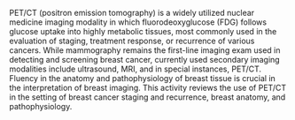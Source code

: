 PET/CT (positron emission tomography) is a widely utilized nuclear medicine imaging modality in which fluorodeoxyglucose (FDG) follows glucose uptake into highly metabolic tissues, most commonly used in the evaluation of staging, treatment response, or recurrence of various cancers. While mammography remains the first-line imaging exam used in detecting and screening breast cancer, currently used secondary imaging modalities include ultrasound, MRI, and in special instances, PET/CT.  Fluency in the anatomy and pathophysiology of breast tissue is crucial in the interpretation of breast imaging. This activity reviews the use of PET/CT in the setting of breast cancer staging and recurrence, breast anatomy, and pathophysiology.